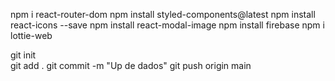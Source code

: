 

npm i react-router-dom
npm install styled-components@latest
npm install react-icons --save
npm install react-modal-image
npm install firebase
npm i lottie-web



git init  
git add .
git commit -m "Up de dados"
git push origin main    